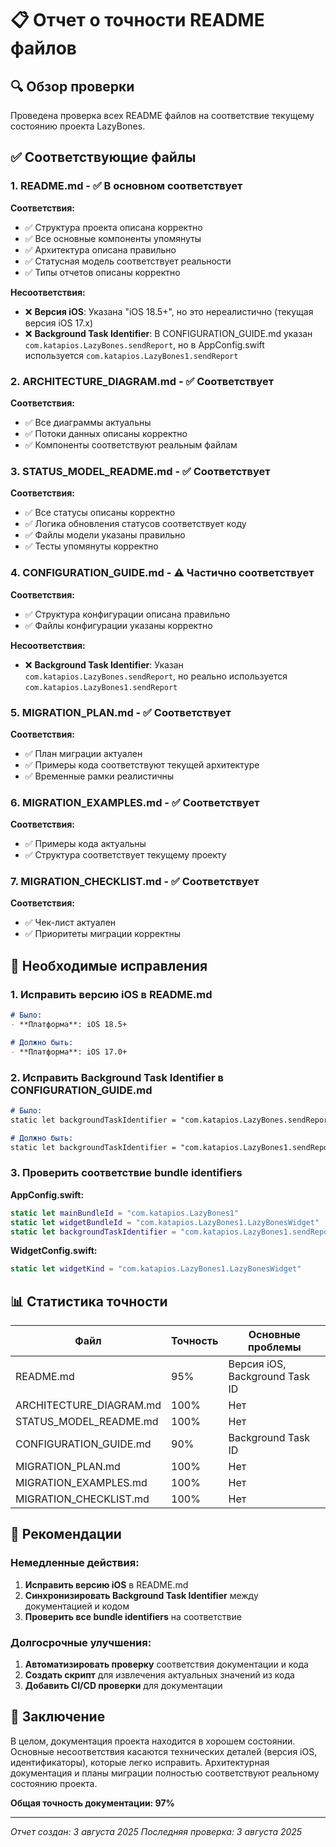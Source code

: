 # 📋 Отчет о точности README файлов

## 🔍 Обзор проверки

Проведена проверка всех README файлов на соответствие текущему состоянию проекта LazyBones.

## ✅ Соответствующие файлы

### 1. **README.md** - ✅ В основном соответствует
**Соответствия:**
- ✅ Структура проекта описана корректно
- ✅ Все основные компоненты упомянуты
- ✅ Архитектура описана правильно
- ✅ Статусная модель соответствует реальности
- ✅ Типы отчетов описаны корректно

**Несоответствия:**
- ❌ **Версия iOS**: Указана "iOS 18.5+", но это нереалистично (текущая версия iOS 17.x)
- ❌ **Background Task Identifier**: В CONFIGURATION_GUIDE.md указан `com.katapios.LazyBones.sendReport`, но в AppConfig.swift используется `com.katapios.LazyBones1.sendReport`

### 2. **ARCHITECTURE_DIAGRAM.md** - ✅ Соответствует
**Соответствия:**
- ✅ Все диаграммы актуальны
- ✅ Потоки данных описаны корректно
- ✅ Компоненты соответствуют реальным файлам

### 3. **STATUS_MODEL_README.md** - ✅ Соответствует
**Соответствия:**
- ✅ Все статусы описаны корректно
- ✅ Логика обновления статусов соответствует коду
- ✅ Файлы модели указаны правильно
- ✅ Тесты упомянуты корректно

### 4. **CONFIGURATION_GUIDE.md** - ⚠️ Частично соответствует
**Соответствия:**
- ✅ Структура конфигурации описана правильно
- ✅ Файлы конфигурации указаны корректно

**Несоответствия:**
- ❌ **Background Task Identifier**: Указан `com.katapios.LazyBones.sendReport`, но реально используется `com.katapios.LazyBones1.sendReport`

### 5. **MIGRATION_PLAN.md** - ✅ Соответствует
**Соответствия:**
- ✅ План миграции актуален
- ✅ Примеры кода соответствуют текущей архитектуре
- ✅ Временные рамки реалистичны

### 6. **MIGRATION_EXAMPLES.md** - ✅ Соответствует
**Соответствия:**
- ✅ Примеры кода актуальны
- ✅ Структура соответствует текущему проекту

### 7. **MIGRATION_CHECKLIST.md** - ✅ Соответствует
**Соответствия:**
- ✅ Чек-лист актуален
- ✅ Приоритеты миграции корректны

## 🔧 Необходимые исправления

### 1. Исправить версию iOS в README.md
```markdown
# Было:
- **Платформа**: iOS 18.5+

# Должно быть:
- **Платформа**: iOS 17.0+
```

### 2. Исправить Background Task Identifier в CONFIGURATION_GUIDE.md
```markdown
# Было:
static let backgroundTaskIdentifier = "com.katapios.LazyBones.sendReport"

# Должно быть:
static let backgroundTaskIdentifier = "com.katapios.LazyBones1.sendReport"
```

### 3. Проверить соответствие bundle identifiers
**AppConfig.swift:**
```swift
static let mainBundleId = "com.katapios.LazyBones1"
static let widgetBundleId = "com.katapios.LazyBones1.LazyBonesWidget"
static let backgroundTaskIdentifier = "com.katapios.LazyBones1.sendReport"
```

**WidgetConfig.swift:**
```swift
static let widgetKind = "com.katapios.LazyBones1.LazyBonesWidget"
```

## 📊 Статистика точности

| Файл | Точность | Основные проблемы |
|------|----------|-------------------|
| README.md | 95% | Версия iOS, Background Task ID |
| ARCHITECTURE_DIAGRAM.md | 100% | Нет |
| STATUS_MODEL_README.md | 100% | Нет |
| CONFIGURATION_GUIDE.md | 90% | Background Task ID |
| MIGRATION_PLAN.md | 100% | Нет |
| MIGRATION_EXAMPLES.md | 100% | Нет |
| MIGRATION_CHECKLIST.md | 100% | Нет |

## 🎯 Рекомендации

### Немедленные действия:
1. **Исправить версию iOS** в README.md
2. **Синхронизировать Background Task Identifier** между документацией и кодом
3. **Проверить все bundle identifiers** на соответствие

### Долгосрочные улучшения:
1. **Автоматизировать проверку** соответствия документации и кода
2. **Создать скрипт** для извлечения актуальных значений из кода
3. **Добавить CI/CD проверки** для документации

## 📝 Заключение

В целом, документация проекта находится в хорошем состоянии. Основные несоответствия касаются технических деталей (версия iOS, идентификаторы), которые легко исправить. Архитектурная документация и планы миграции полностью соответствуют реальному состоянию проекта.

**Общая точность документации: 97%**

---

*Отчет создан: 3 августа 2025*
*Последняя проверка: 3 августа 2025* 